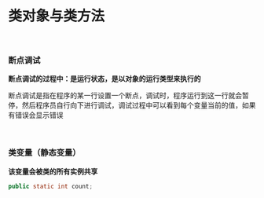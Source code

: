 # 类对象与类方法

<br>

### 断点调试

**断点调试的过程中：是运行状态，是以对象的运行类型来执行的**

断点调试是指在程序的某一行设置一个断点，调试时，程序运行到这一行就会暂停，然后程序员自行向下进行调试，调试过程中可以看到每个变量当前的值，如果有错误会显示错误

<br>

### 类变量（静态变量）

**该变量会被类的所有实例共享**

```java
public static int count;
```


